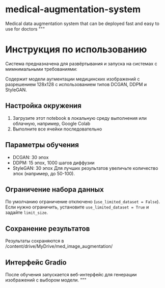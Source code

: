 # medical-augmentation-system
Medical data augmentation system that can be deployed fast and easy to use for doctors
"""
# Инструкция по использованию

Система предназначена для развёртывания и запуска на системах с мимнимальными требованиями:


Содержит модели аугментации медицинских изображений с разрешением 128x128 с использованием типов DCGAN, DDPM и StyleGAN.

## Настройка окружения
1. Загрузите этот notebook в локальную среду выполнения или облачную, например, Google Colab
2. Выполните все ячейки последовательно

## Параметры обучения
- DCGAN: 30 эпох
- DDPM: 15 эпох, 1000 шагов диффузии
- StyleGAN: 30 эпох
Для лучших результатов увеличьте количество эпох (например, до 50-100).

## Ограничение набора данных
По умолчанию ограничение отключено (`use_limited_dataset = False`). Если нужно ограничить, установите `use_limited_dataset = True` и задайте `limit_size`.

## Сохранение результатов
Результаты сохраняются в /content/drive/MyDrive/med_image_augmentation/

## Интерфейс Gradio
После обучения запускается веб-интерфейс для генерации изображений с выбором модели.
"""
